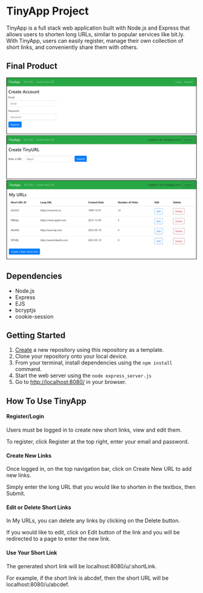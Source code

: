 # TinyApp Project

TinyApp is a full stack web application built with Node.js and Express that allows users to shorten long URLs, similar to popular services like bit.ly. With TinyApp, users can easily register, manage their own collection of short links, and conveniently share them with others.

## Final Product

!["Screenshot of Registration Page"](https://github.com/terrynguyen100/tinyapp/blob/ed0846cf7fcc1193751836564dad8aa725eb117b/docs/Screenshot%20of%20register%20page.jpg)
!["screenshot of New URL Page"](https://github.com/terrynguyen100/tinyapp/blob/ed0846cf7fcc1193751836564dad8aa725eb117b/docs/Screenshot%20of%20new%20url%20page.jpg)
!["screenshot of URLs Page"](https://github.com/terrynguyen100/tinyapp/blob/ed0846cf7fcc1193751836564dad8aa725eb117b/docs/Screenshot%20of%20urls%20page.jpg)

## Dependencies

- Node.js
- Express
- EJS
- bcryptjs
- cookie-session

## Getting Started

1. [Create](https://docs.github.com/en/repositories/creating-and-managing-repositories/creating-a-repository-from-a-template) a new repository using this repository as a template.
2. Clone your repository onto your local device.
3. From your terminal, install dependencies using the `npm install` command.
3. Start the web server using the `node express_server.js`
4. Go to <http://localhost:8080/> in your browser.

## How To Use TinyApp

#### Register/Login
Users must be logged in to create new short links, view and edit them.

To register, click Register at the top right, enter your email and password.

#### Create New Links

Once logged in, on the top navigation bar, click on Create New URL to add new links.

Simply enter the long URL that you would like to shorten in the textbox, then Submit.

#### Edit or Delete Short Links

In My URLs, you can delete any links by clicking on the Delete button.

If you would like to edit, click on Edit button of the link and you will be redirected to a page to enter the new link.

#### Use Your Short Link

The generated short link will be localhost:8080/u/:shortLink.

For example, if the short link is abcdef, then the short URL will be localhost:8080/u/abcdef.
